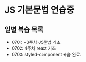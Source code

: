 # JS 기본문법 연습중

## 일별 복습 목록
- 0701: ~3주차 JS문법 기초
- 0702: 4주차 react 기초
- 0703: styled-component 복습 완료.